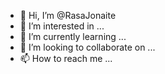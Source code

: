 - 👋 Hi, I’m @RasaJonaite
- 👀 I’m interested in ...
- 🌱 I’m currently learning ...
- 💞️ I’m looking to collaborate on ...
- 📫 How to reach me ...

<!---
RasaJonaite/RasaJonaite is a ✨ special ✨ repository because its `README.md` (this file) appears on your GitHub profile.
You can click the Preview link to take a look at your changes.
--->
